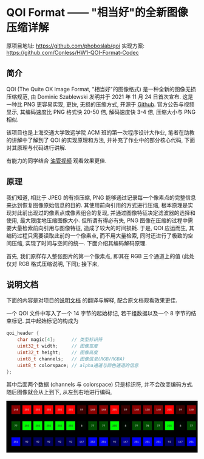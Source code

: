 # QOI Format —— "相当好"的全新图像压缩详解

原项目地址: https://github.com/phoboslab/qoi
实现方案: https://github.com/Conless/HW1-QOI-Format-Codec

## 简介

QOI (The Quite OK Image Format, "相当好"的图像格式) 是一种全新的图像无损压缩规范, 由 Dominic Szablewski 发明并于 2021 年 11 月 24 日首次宣布. 这是一种比 PNG 更容易实现, 更快, 无损的压缩方式, 开源于 [Github](https://github.com/phoboslab/qoi). 官方公告与视频显示, 其编码速度比 PNG 格式快 20-50 倍, 解码速度快 3-4 倍, 压缩大小与 PNG 相似.

该项目也是上海交通大学致远学院 ACM 班的第一次程序设计大作业, 笔者在助教的讲解中了解到了 QOI 的实现原理和方法, 并补充了作业中的部分核心代码, 下面对其原理与代码进行讲解.

有能力的同学结合 [油管视频](https://www.youtube.com/watch?v=EFUYNoFRHQI) 观看效果更佳.

## 原理

我们知道, 相比于 JPEG 的有损压缩, PNG 能够通过记录每一个像素点的完整信息来达到恢复图像原始信息的目的. 其使用前向引用的方式进行压缩, 根本原理是实现对此前出现过的像素点或像素组合的复现, 并通过图像特征决定滤波器的选择和使用, 最大限度地压缩图像大小. 但所谓有得必有失, PNG 图像在压缩的过程中需要大量检索前向引用与图像特征, 造成了较大的时间损耗. 于是, QOI 应运而生, 其编码过程只需要读取此前的一个像素点, 而不用大量检索, 同时还进行了极致的空间压缩, 实现了时间与空间的统一. 下面介绍其编码解码原理.

首先, 我们原样存入整张图片的第一个像素点, 即其在 RGB 三个通道上的值 (此处仅对 RGB 格式压缩说明, 下同); 接下来, 

## 说明文档

下面的内容是对项目的[说明文档](https://qoiformat.org/qoi-specification.pdf) 的翻译与解释, 配合原文档观看效果更佳. 

一个 QOI 文件中写入了一个 14 字节的起始标记, 若干组数据以及一个 8 字节的结束标记. 其中起始标记的构成为

```cpp
qoi_header {
    char magic[4];      // 类型标识符
    uint32_t width;     // 图像宽度
    uint32_t height;    // 图像高度
    uint8_t channels;   // 图像信息(RGB/RGBA)
    uint8_t colorspace; // alpha通道与颜色通道的信息
};
```

其中后面两个数据 (channels 与 colorspace) 只是标识符, 并不会改变编码方式. 随后图像就会从上到下, 从左到右地进行编码, 

![](1.png)

